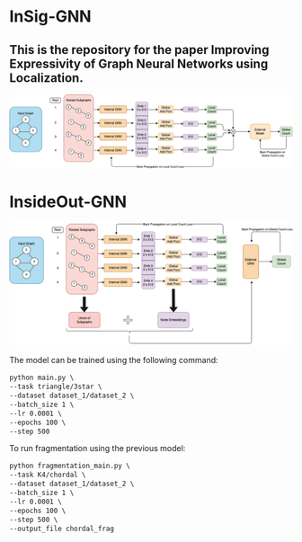 # InSig-GNN
## This is the repository for the paper **Improving Expressivity of Graph Neural Networks using Localization**.
![model_new](Image/model_new.png)


# InsideOut-GNN

![model](Image/model.png)

The model can be trained using the following command:

```shell
python main.py \
--task triangle/3star \
--dataset dataset_1/dataset_2 \
--batch_size 1 \
--lr 0.0001 \
--epochs 100 \
--step 500
```


To run fragmentation using the previous model:
```shell
python fragmentation_main.py \
--task K4/chordal \
--dataset dataset_1/dataset_2 \
--batch_size 1 \
--lr 0.0001 \
--epochs 100 \
--step 500 \
--output_file chordal_frag
```

